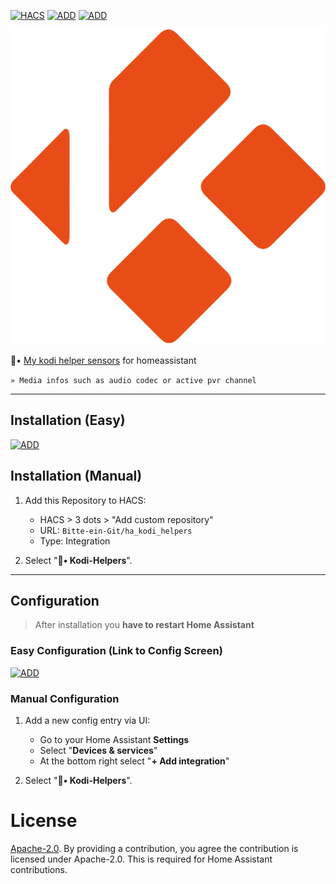 [![HACS][hacsbadge]](https://hacs.xyz) [![ADD][hacs1]](https://my.home-assistant.io/redirect/hacs_repository/?owner=Bitte-ein-Git&repository=ha_kodi_helpers&category=integration) [![ADD][setup1]](https://my.home-assistant.io/redirect/hacs_repository/?owner=Bitte-ein-Git&repository=ha_kodi_helpers&category=integration)

<p align="center">
  <img src="img/repo.png" alt="Logo">
</p>

🗿• [My kodi helper sensors](https://github.com/Bitte-ein-Git/ha_kodi_helpers) for homeassistant

`» Media infos such as audio codec or active pvr channel`

<hr>

## Installation (Easy)
[![ADD][hacs2]](https://my.home-assistant.io/redirect/hacs_repository/?owner=Bitte-ein-Git&repository=ha_kodi_helpers&category=integration)
## Installation (Manual)
1. Add this Repository to HACS:
   - HACS > 3 dots > "Add custom repository"
   - URL: `Bitte-ein-Git/ha_kodi_helpers`
   - Type: Integration

2. Select "**🍿• Kodi-Helpers**".

<hr>

## Configuration

> After installation you **have to restart Home Assistant**

### Easy Configuration (Link to Config Screen)
[![ADD][setup2]](https://my.home-assistant.io/redirect/hacs_repository/?owner=Bitte-ein-Git&repository=ha_kodi_helpers&category=integration)
### Manual Configuration
1. Add a new config entry via UI:
   - Go to your Home Assistant **Settings**
   - Select "**Devices & services**"
   - At the bottom right select "**+ Add integration**"

2. Select "**🍿• Kodi-Helpers**".

### 

# License

[Apache-2.0](LICENSE). By providing a contribution, you agree the contribution is licensed under Apache-2.0. This is required for Home Assistant contributions.

[hacsbadge]: https://img.shields.io/badge/HACS-Default-orange.svg?style=for-the-badge
[hacs1]: https://img.shields.io/badge/HACS-%23ff8c00.svg?style=for-the-badge&logo=homeassistantcommunitystore&label=Add%20Repository%20to
[hacs2]: https://my.home-assistant.io/badges/hacs_repository.svg
[setup1]: https://img.shields.io/badge/HA-%2318BCF2.svg?style=for-the-badge&logo=homeassistant&label=Add%20Integration%20to
[setup2]: https://my.home-assistant.io/badges/config_flow_start.svg